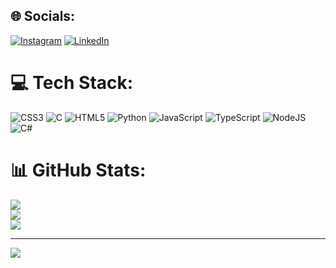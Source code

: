 
## 🌐 Socials:
[![Instagram](https://img.shields.io/badge/Instagram-%23E4405F.svg?logo=Instagram&logoColor=white)](https://instagram.com/https://www.instagram.com/byancamari/) [![LinkedIn](https://img.shields.io/badge/LinkedIn-%230077B5.svg?logo=linkedin&logoColor=white)](https://linkedin.com/in/https://br.linkedin.com/byanca-maria-00a095213/) 

# 💻 Tech Stack:
![CSS3](https://img.shields.io/badge/css3-%231572B6.svg?style=for-the-badge&logo=css3&logoColor=white) ![C](https://img.shields.io/badge/c-%2300599C.svg?style=for-the-badge&logo=c&logoColor=white) ![HTML5](https://img.shields.io/badge/html5-%23E34F26.svg?style=for-the-badge&logo=html5&logoColor=white) ![Python](https://img.shields.io/badge/python-3670A0?style=for-the-badge&logo=python&logoColor=ffdd54) ![JavaScript](https://img.shields.io/badge/javascript-%23323330.svg?style=for-the-badge&logo=javascript&logoColor=%23F7DF1E) ![TypeScript](https://img.shields.io/badge/typescript-%23007ACC.svg?style=for-the-badge&logo=typescript&logoColor=white) ![NodeJS](https://img.shields.io/badge/node.js-6DA55F?style=for-the-badge&logo=node.js&logoColor=white) ![C#](https://img.shields.io/badge/c%23-%23239120.svg?style=for-the-badge&logo=c-sharp&logoColor=white)
# 📊 GitHub Stats:
![](https://github-readme-stats.vercel.app/api?username=byancamari&theme=dark&hide_border=false&include_all_commits=false&count_private=false)<br/>
![](https://github-readme-streak-stats.herokuapp.com/?user=byancamari&theme=dark&hide_border=false)<br/>
![](https://github-readme-stats.vercel.app/api/top-langs/?username=byancamari&theme=dark&hide_border=false&include_all_commits=false&count_private=false&layout=compact)



---
[![](https://visitcount.itsvg.in/api?id=byancamari&icon=0&color=0)](https://visitcount.itsvg.in)


            
